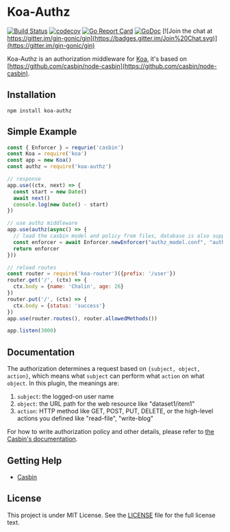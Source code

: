# Koa-Authz 

[![Build Status](https://travis-ci.org/gin-contrib/authz.svg)](https://travis-ci.org/gin-contrib/authz)
[![codecov](https://codecov.io/gh/gin-contrib/authz/branch/master/graph/badge.svg)](https://codecov.io/gh/gin-contrib/authz)
[![Go Report Card](https://goreportcard.com/badge/github.com/gin-contrib/authz)](https://goreportcard.com/report/github.com/gin-contrib/authz)
[![GoDoc](https://godoc.org/github.com/gin-contrib/authz?status.svg)](https://godoc.org/github.com/gin-contrib/authz)
[![Join the chat at https://gitter.im/gin-gonic/gin](https://badges.gitter.im/Join%20Chat.svg)](https://gitter.im/gin-gonic/gin)

Koa-Authz is an authorization middleware for [Koa](https://github.com/koajs/koa), it's based on [https://github.com/casbin/node-casbin](https://github.com/casbin/node-casbin).

## Installation

```
npm install koa-authz
```

## Simple Example

```js
const { Enforcer } = requrie('casbin')
const Koa = require('koa')
const app = new Koa()
const authz = require('koa-authz')

// response
app.use((ctx, next) => {
  const start = new Date()
  await next()
  console.log(new Date() - start)
})

// use authz middleware
app.use(authz(async() => {
  // load the casbin model and policy from files, database is also supported.
  const enforcer = await Enforcer.newEnforcer("authz_model.conf", "authz_policy.csv")
  return enforcer
}))

// reload routes
const router = require('koa-router')({prefix: '/user'})
router.get('/', (ctx) => {
  ctx.body = {name: 'Chalin', age: 26}
})
router.put('/', (ctx) => {
  ctx.body = {status: 'success'}
})
app.use(router.routes(), router.allowedMethods())

app.listen(3000)
```

## Documentation

The authorization determines a request based on ``{subject, object, action}``, which means what ``subject`` can perform what ``action`` on what ``object``. In this plugin, the meanings are:

1. ``subject``: the logged-on user name
2. ``object``: the URL path for the web resource like "dataset1/item1"
3. ``action``: HTTP method like GET, POST, PUT, DELETE, or the high-level actions you defined like "read-file", "write-blog"


For how to write authorization policy and other details, please refer to [the Casbin's documentation](https://github.com/casbin/casbin).

## Getting Help

- [Casbin](https://github.com/casbin/casbin)

## License

This project is under MIT License. See the [LICENSE](LICENSE) file for the full license text.
